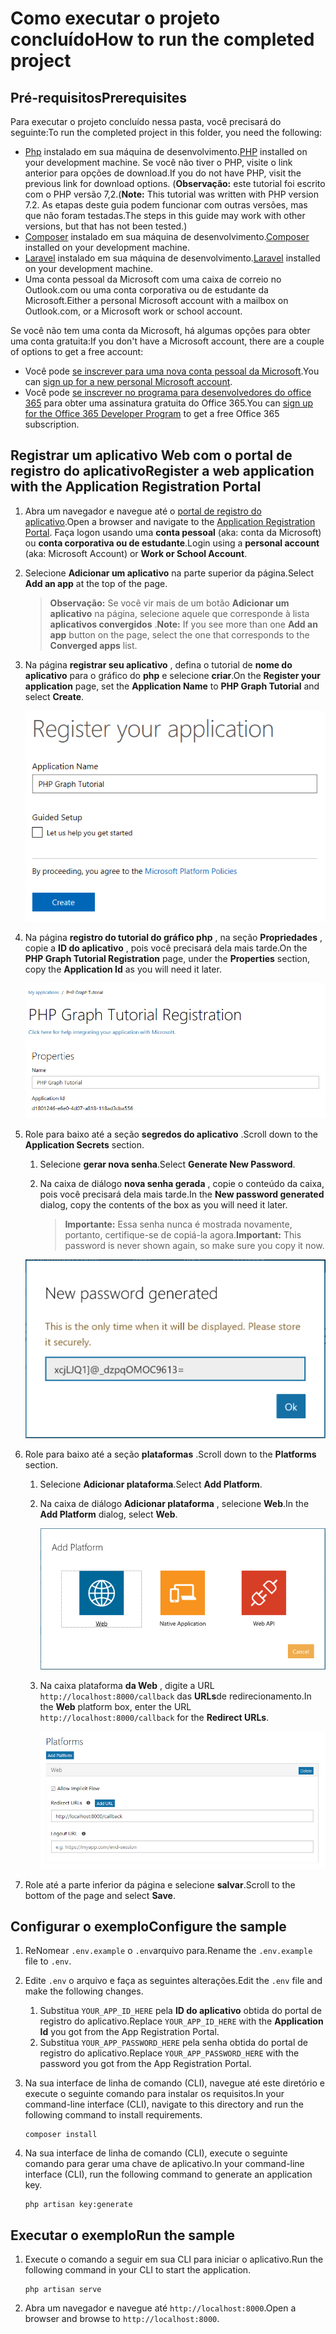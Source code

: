 # <a name="how-to-run-the-completed-project"></a><span data-ttu-id="01cbe-101">Como executar o projeto concluído</span><span class="sxs-lookup"><span data-stu-id="01cbe-101">How to run the completed project</span></span>

## <a name="prerequisites"></a><span data-ttu-id="01cbe-102">Pré-requisitos</span><span class="sxs-lookup"><span data-stu-id="01cbe-102">Prerequisites</span></span>

<span data-ttu-id="01cbe-103">Para executar o projeto concluído nessa pasta, você precisará do seguinte:</span><span class="sxs-lookup"><span data-stu-id="01cbe-103">To run the completed project in this folder, you need the following:</span></span>

- <span data-ttu-id="01cbe-104">[Php](http://php.net/downloads.php) instalado em sua máquina de desenvolvimento.</span><span class="sxs-lookup"><span data-stu-id="01cbe-104">[PHP](http://php.net/downloads.php) installed on your development machine.</span></span> <span data-ttu-id="01cbe-105">Se você não tiver o PHP, visite o link anterior para opções de download.</span><span class="sxs-lookup"><span data-stu-id="01cbe-105">If you do not have PHP, visit the previous link for download options.</span></span> <span data-ttu-id="01cbe-106">(**Observação:** este tutorial foi escrito com o PHP versão 7,2.</span><span class="sxs-lookup"><span data-stu-id="01cbe-106">(**Note:** This tutorial was written with PHP version 7.2.</span></span> <span data-ttu-id="01cbe-107">As etapas deste guia podem funcionar com outras versões, mas que não foram testadas.</span><span class="sxs-lookup"><span data-stu-id="01cbe-107">The steps in this guide may work with other versions, but that has not been tested.)</span></span>
- <span data-ttu-id="01cbe-108">[Composer](https://getcomposer.org/) instalado em sua máquina de desenvolvimento.</span><span class="sxs-lookup"><span data-stu-id="01cbe-108">[Composer](https://getcomposer.org/) installed on your development machine.</span></span>
- <span data-ttu-id="01cbe-109">[Laravel](https://laravel.com/) instalado em sua máquina de desenvolvimento.</span><span class="sxs-lookup"><span data-stu-id="01cbe-109">[Laravel](https://laravel.com/) installed on your development machine.</span></span>
- <span data-ttu-id="01cbe-110">Uma conta pessoal da Microsoft com uma caixa de correio no Outlook.com ou uma conta corporativa ou de estudante da Microsoft.</span><span class="sxs-lookup"><span data-stu-id="01cbe-110">Either a personal Microsoft account with a mailbox on Outlook.com, or a Microsoft work or school account.</span></span>

<span data-ttu-id="01cbe-111">Se você não tem uma conta da Microsoft, há algumas opções para obter uma conta gratuita:</span><span class="sxs-lookup"><span data-stu-id="01cbe-111">If you don't have a Microsoft account, there are a couple of options to get a free account:</span></span>

- <span data-ttu-id="01cbe-112">Você pode [se inscrever para uma nova conta pessoal da Microsoft](https://signup.live.com/signup?wa=wsignin1.0&rpsnv=12&ct=1454618383&rver=6.4.6456.0&wp=MBI_SSL_SHARED&wreply=https://mail.live.com/default.aspx&id=64855&cbcxt=mai&bk=1454618383&uiflavor=web&uaid=b213a65b4fdc484382b6622b3ecaa547&mkt=E-US&lc=1033&lic=1).</span><span class="sxs-lookup"><span data-stu-id="01cbe-112">You can [sign up for a new personal Microsoft account](https://signup.live.com/signup?wa=wsignin1.0&rpsnv=12&ct=1454618383&rver=6.4.6456.0&wp=MBI_SSL_SHARED&wreply=https://mail.live.com/default.aspx&id=64855&cbcxt=mai&bk=1454618383&uiflavor=web&uaid=b213a65b4fdc484382b6622b3ecaa547&mkt=E-US&lc=1033&lic=1).</span></span>
- <span data-ttu-id="01cbe-113">Você pode [se inscrever no programa para desenvolvedores do office 365](https://developer.microsoft.com/office/dev-program) para obter uma assinatura gratuita do Office 365.</span><span class="sxs-lookup"><span data-stu-id="01cbe-113">You can [sign up for the Office 365 Developer Program](https://developer.microsoft.com/office/dev-program) to get a free Office 365 subscription.</span></span>

## <a name="register-a-web-application-with-the-application-registration-portal"></a><span data-ttu-id="01cbe-114">Registrar um aplicativo Web com o portal de registro do aplicativo</span><span class="sxs-lookup"><span data-stu-id="01cbe-114">Register a web application with the Application Registration Portal</span></span>

1. <span data-ttu-id="01cbe-115">Abra um navegador e navegue até o [portal de registro do aplicativo](https://apps.dev.microsoft.com).</span><span class="sxs-lookup"><span data-stu-id="01cbe-115">Open a browser and navigate to the [Application Registration Portal](https://apps.dev.microsoft.com).</span></span> <span data-ttu-id="01cbe-116">Faça logon usando uma **conta pessoal** (aka: conta da Microsoft) ou **conta corporativa ou de estudante**.</span><span class="sxs-lookup"><span data-stu-id="01cbe-116">Login using a **personal account** (aka: Microsoft Account) or **Work or School Account**.</span></span>

1. <span data-ttu-id="01cbe-117">Selecione **Adicionar um aplicativo** na parte superior da página.</span><span class="sxs-lookup"><span data-stu-id="01cbe-117">Select **Add an app** at the top of the page.</span></span>

    > <span data-ttu-id="01cbe-118">**Observação:** Se você vir mais de um botão **Adicionar um aplicativo** na página, selecione aquele que corresponde à lista **aplicativos convergidos** .</span><span class="sxs-lookup"><span data-stu-id="01cbe-118">**Note:** If you see more than one **Add an app** button on the page, select the one that corresponds to the **Converged apps** list.</span></span>

1. <span data-ttu-id="01cbe-119">Na página **registrar seu aplicativo** , defina o tutorial de **nome do aplicativo** para o gráfico do **php** e selecione **criar**.</span><span class="sxs-lookup"><span data-stu-id="01cbe-119">On the **Register your application** page, set the **Application Name** to **PHP Graph Tutorial** and select **Create**.</span></span>

    ![Captura de tela da criação de um novo aplicativo no site do portal de registro de aplicativo](/tutorial/images/arp-create-app-01.png)

1. <span data-ttu-id="01cbe-121">Na página **registro do tutorial do gráfico php** , na seção **Propriedades** , copie a **ID do aplicativo** , pois você precisará dela mais tarde.</span><span class="sxs-lookup"><span data-stu-id="01cbe-121">On the **PHP Graph Tutorial Registration** page, under the **Properties** section, copy the **Application Id** as you will need it later.</span></span>

    ![Captura de tela da ID do aplicativo recém-criado](/tutorial/images/arp-create-app-02.png)

1. <span data-ttu-id="01cbe-123">Role para baixo até a seção **segredos do aplicativo** .</span><span class="sxs-lookup"><span data-stu-id="01cbe-123">Scroll down to the **Application Secrets** section.</span></span>

    1. <span data-ttu-id="01cbe-124">Selecione **gerar nova senha**.</span><span class="sxs-lookup"><span data-stu-id="01cbe-124">Select **Generate New Password**.</span></span>
    1. <span data-ttu-id="01cbe-125">Na caixa de diálogo **nova senha gerada** , copie o conteúdo da caixa, pois você precisará dela mais tarde.</span><span class="sxs-lookup"><span data-stu-id="01cbe-125">In the **New password generated** dialog, copy the contents of the box as you will need it later.</span></span>

        > <span data-ttu-id="01cbe-126">**Importante:** Essa senha nunca é mostrada novamente, portanto, certifique-se de copiá-la agora.</span><span class="sxs-lookup"><span data-stu-id="01cbe-126">**Important:** This password is never shown again, so make sure you copy it now.</span></span>

    ![Captura de tela da senha do aplicativo recém-criado](/tutorial/images/arp-create-app-03.png)

1. <span data-ttu-id="01cbe-128">Role para baixo até a seção **plataformas** .</span><span class="sxs-lookup"><span data-stu-id="01cbe-128">Scroll down to the **Platforms** section.</span></span>

    1. <span data-ttu-id="01cbe-129">Selecione **Adicionar plataforma**.</span><span class="sxs-lookup"><span data-stu-id="01cbe-129">Select **Add Platform**.</span></span>
    1. <span data-ttu-id="01cbe-130">Na caixa de diálogo **Adicionar plataforma** , selecione **Web**.</span><span class="sxs-lookup"><span data-stu-id="01cbe-130">In the **Add Platform** dialog, select **Web**.</span></span>

        ![Captura de tela criando uma plataforma para o aplicativo](/tutorial/images/arp-create-app-04.png)

    1. <span data-ttu-id="01cbe-132">Na caixa plataforma **da Web** , digite a URL `http://localhost:8000/callback` das **URLs**de redirecionamento.</span><span class="sxs-lookup"><span data-stu-id="01cbe-132">In the **Web** platform box, enter the URL `http://localhost:8000/callback` for the **Redirect URLs**.</span></span>

        ![Captura de tela da nova plataforma Web adicionada para o aplicativo](/tutorial/images/arp-create-app-05.png)

1. <span data-ttu-id="01cbe-134">Role até a parte inferior da página e selecione **salvar**.</span><span class="sxs-lookup"><span data-stu-id="01cbe-134">Scroll to the bottom of the page and select **Save**.</span></span>

## <a name="configure-the-sample"></a><span data-ttu-id="01cbe-135">Configurar o exemplo</span><span class="sxs-lookup"><span data-stu-id="01cbe-135">Configure the sample</span></span>

1. <span data-ttu-id="01cbe-136">ReNomear `.env.example` o `.env`arquivo para.</span><span class="sxs-lookup"><span data-stu-id="01cbe-136">Rename the `.env.example` file to `.env`.</span></span>
1. <span data-ttu-id="01cbe-137">Edite `.env` o arquivo e faça as seguintes alterações.</span><span class="sxs-lookup"><span data-stu-id="01cbe-137">Edit the `.env` file and make the following changes.</span></span>
    1. <span data-ttu-id="01cbe-138">Substitua `YOUR_APP_ID_HERE` pela **ID do aplicativo** obtida do portal de registro do aplicativo.</span><span class="sxs-lookup"><span data-stu-id="01cbe-138">Replace `YOUR_APP_ID_HERE` with the **Application Id** you got from the App Registration Portal.</span></span>
    1. <span data-ttu-id="01cbe-139">Substitua `YOUR_APP_PASSWORD_HERE` pela senha obtida do portal de registro do aplicativo.</span><span class="sxs-lookup"><span data-stu-id="01cbe-139">Replace `YOUR_APP_PASSWORD_HERE` with the password you got from the App Registration Portal.</span></span>
1. <span data-ttu-id="01cbe-140">Na sua interface de linha de comando (CLI), navegue até este diretório e execute o seguinte comando para instalar os requisitos.</span><span class="sxs-lookup"><span data-stu-id="01cbe-140">In your command-line interface (CLI), navigate to this directory and run the following command to install requirements.</span></span>

    ```Shell
    composer install
    ```
1. <span data-ttu-id="01cbe-141">Na sua interface de linha de comando (CLI), execute o seguinte comando para gerar uma chave de aplicativo.</span><span class="sxs-lookup"><span data-stu-id="01cbe-141">In your command-line interface (CLI), run the following command to generate an application key.</span></span>

    ```Shell
    php artisan key:generate
    ```

## <a name="run-the-sample"></a><span data-ttu-id="01cbe-142">Executar o exemplo</span><span class="sxs-lookup"><span data-stu-id="01cbe-142">Run the sample</span></span>

1. <span data-ttu-id="01cbe-143">Execute o comando a seguir em sua CLI para iniciar o aplicativo.</span><span class="sxs-lookup"><span data-stu-id="01cbe-143">Run the following command in your CLI to start the application.</span></span>

    ```Shell
    php artisan serve
    ```

1. <span data-ttu-id="01cbe-144">Abra um navegador e navegue até `http://localhost:8000`.</span><span class="sxs-lookup"><span data-stu-id="01cbe-144">Open a browser and browse to `http://localhost:8000`.</span></span>